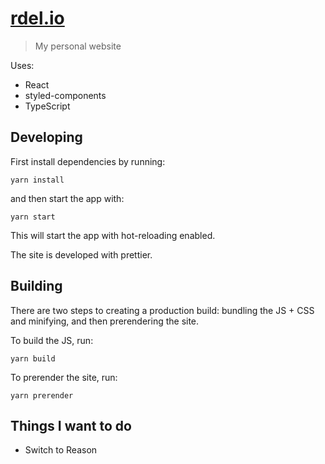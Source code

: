 # [rdel.io](http://rdel.io)

> My personal website

Uses:
* React
* styled-components
* TypeScript

## Developing

First install dependencies by running:

```
yarn install
```

and then start the app with:

```
yarn start
```

This will start the app with hot-reloading enabled.

The site is developed with prettier.

## Building

There are two steps to creating a production build:
bundling the JS + CSS and minifying, and then prerendering
the site.

To build the JS, run:

```
yarn build
```

To prerender the site, run:

```
yarn prerender
```

## Things I want to do

* Switch to Reason
